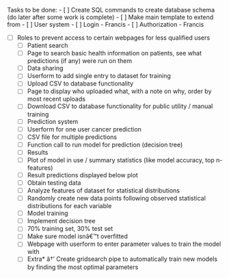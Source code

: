 Tasks to be done:
	- [ ] Create SQL commands to create database schema (do later after some work is complete)
	- [ ] Make main template to extend from
	- [ ] User system
	- [ ] Login - Francis
	- [ ] Authorization - Francis
  - [ ] Roles to prevent access to certain webpages for less qualified users
	- [ ] Patient search
	- [ ] Page to search basic health information on patients, see what predictions (if any) were run on them
	- [ ] Data sharing
	- [ ] Userform to add single entry to dataset for training
	- [ ] Upload CSV to database functionality
	- [ ] Page to display who uploaded what, with a note on why, order by most recent uploads
	- [ ] Download CSV to database functionality for public utility / manual training
	- [ ] Prediction system
	- [ ] Userform for one user cancer prediction
	- [ ] CSV file for multiple predictions
	- [ ] Function call to run model for prediction (decision tree)
	- [ ] Results
	- [ ] Plot of model in use / summary statistics (like model accuracy, top n-features)
	- [ ] Result predictions displayed below plot
	- [ ] Obtain testing data
	- [ ] Analyze features of dataset for statistical distributions
	- [ ] Randomly create new data points following observed statistical distributions for each variable
	- [ ] Model training
	- [ ] Implement decision tree
	- [ ] 70% training set, 30% test set
	- [ ] Make sure model isnâ€™t overfitted
	- [ ] Webpage with userform to enter parameter values to train the model with
	- [ ] Extra* â†’ Create gridsearch pipe to automatically train new models by finding the most optimal parameters

